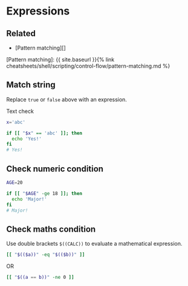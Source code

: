 # Expressions

## Related

- [Pattern matching][]

[Pattern matching]: {{ site.baseurl }}{% link cheatsheets/shell/scripting/control-flow/pattern-matching.md %}


## Match string

Replace `true` or `false` above with an expression.

Text check

```sh
x='abc'

if [[ "$x" == 'abc' ]]; then
  echo 'Yes!'
fi
# Yes!
```

## Check numeric condition

```sh
AGE=20

if [[ "$AGE" -ge 18 ]]; then
  echo 'Major!'
fi
# Major!
```

## Check maths condition

Use double brackets `$((CALC))` to evaluate a mathematical expression.

```sh
[[ "$(($a))" -eq "$(($b))" ]]
```

OR

```sh
[[ "$((a == b))" -ne 0 ]]
```
